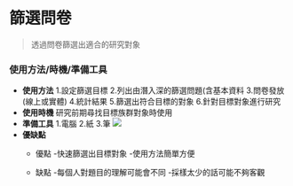 # 篩選問卷

> 透過問卷篩選出適合的研究對象

### 使用方法/時機/準備工具


- **使用方法**
1.設定篩選目標
2.列出由潛入深的篩選問題(含基本資料
3.問卷發放(線上或實體)
4.統計結果
5.篩選出符合目標的對象
6.針對目標對象進行研究
- **使用時機**
研究前期尋找目標族群對象時使用
- **準備工具**
1.電腦
2.紙
3.筆
![](https://i.imgur.com/WBA4CDQ.jpg)
- **優缺點**
    - 優點
    -快速篩選出目標對象
    -使用方法簡單方便
    
    - 缺點
    -每個人對題目的理解可能會不同
    -採樣太少的話可能不夠客觀

    
